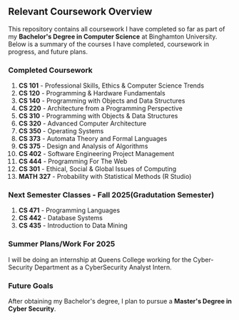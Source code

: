## Relevant Coursework Overview

This repository contains all coursework I have completed so far as part of my **Bachelor's Degree in Computer Science** at Binghamton University. Below is a summary of the courses I have completed, coursework in progress, and future plans.

### Completed Coursework
1. **CS 101** - Professional Skills, Ethics & Computer Science Trends  
2. **CS 120** - Programming & Hardware Fundamentals  
3. **CS 140** - Programming with Objects and Data Structures  
4. **CS 220** - Architecture from a Programming Perspective
5. **CS 310** - Programming with Objects & Data Structures 
6. **CS 320** - Advanced Computer Architecture
7. **CS 350** - Operating Systems
8. **CS 373** - Automata Theory and Formal Languages
9. **CS 375** - Design and Analysis of Algorithms
10. **CS 402** - Software Engineering Project Management
11. **CS 444** - Programming For The Web
12. **CS 301** - Ethical, Social & Global Issues of Computing  
13. **MATH 327** - Probability with Statistical Methods (R Studio)

### Next Semester Classes - Fall 2025(Gradutation Semester)

1. **CS 471** - Programming Languages
2. **CS 442** - Database Systems
3. **CS 435** - Introduction to Data Mining

### Summer Plans/Work For 2025

I will be doing an internship at Queens College working for the Cyber-Security Department as a CyberSecurity Analyst Intern.

### Future Goals
After obtaining my Bachelor's degree, I plan to pursue a **Master's Degree in Cyber Security**. 
